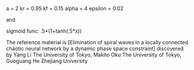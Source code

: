a = 2
kr = 0.95
kf = 0.15
alpha = 4
epsilon = 0.02

and 

sigmoid func: .5*(1+tanh(.5*x))

The reference material is [Elimination of spiral waves in a locally connected chaotic neural network by a dynamic phase space constraint] discovered by Yang Li The University of Tokyo, Makito Oku The University of Tokyo, Guoguang He Zhejiang University
    

